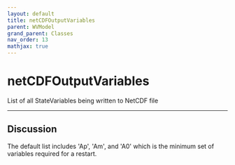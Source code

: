 ```yaml
---
layout: default
title: netCDFOutputVariables
parent: WVModel
grand_parent: Classes
nav_order: 13
mathjax: true
---
```


#  netCDFOutputVariables

List of all StateVariables being written to NetCDF file


---

## Discussion
The default list includes 'Ap', 'Am', and 'A0' which is the
  minimum set of variables required for a restart.
